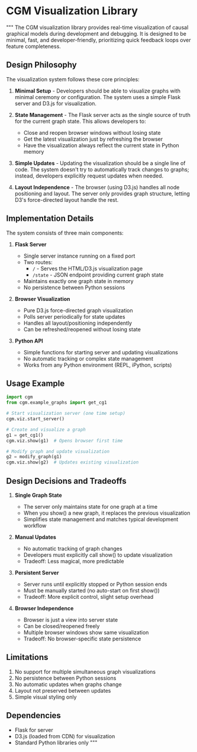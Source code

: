 # CGM Visualization Library

"""
The CGM visualization library provides real-time visualization of causal graphical models
during development and debugging. It is designed to be minimal, fast, and developer-friendly,
prioritizing quick feedback loops over feature completeness.

## Design Philosophy

The visualization system follows these core principles:

1. **Minimal Setup** - Developers should be able to visualize graphs with minimal 
   ceremony or configuration. The system uses a simple Flask server and D3.js for
   visualization.

2. **State Management** - The Flask server acts as the single source of truth for
   the current graph state. This allows developers to:
   - Close and reopen browser windows without losing state
   - Get the latest visualization just by refreshing the browser
   - Have the visualization always reflect the current state in Python memory

3. **Simple Updates** - Updating the visualization should be a single line of code.
   The system doesn't try to automatically track changes to graphs; instead, developers
   explicitly request updates when needed.

4. **Layout Independence** - The browser (using D3.js) handles all node positioning
   and layout. The server only provides graph structure, letting D3's force-directed
   layout handle the rest.

## Implementation Details

The system consists of three main components:

1. **Flask Server**
   - Single server instance running on a fixed port
   - Two routes:
     - `/` - Serves the HTML/D3.js visualization page
     - `/state` - JSON endpoint providing current graph state
   - Maintains exactly one graph state in memory
   - No persistence between Python sessions

2. **Browser Visualization**
   - Pure D3.js force-directed graph visualization
   - Polls server periodically for state updates
   - Handles all layout/positioning independently
   - Can be refreshed/reopened without losing state

3. **Python API**
   - Simple functions for starting server and updating visualizations
   - No automatic tracking or complex state management
   - Works from any Python environment (REPL, iPython, scripts)

## Usage Example

```python
import cgm
from cgm.example_graphs import get_cg1

# Start visualization server (one time setup)
cgm.viz.start_server()

# Create and visualize a graph
g1 = get_cg1()
cgm.viz.show(g1)  # Opens browser first time

# Modify graph and update visualization
g2 = modify_graph(g1)
cgm.viz.show(g2)  # Updates existing visualization
```

## Design Decisions and Tradeoffs

1. **Single Graph State**
   - The server only maintains state for one graph at a time
   - When you show() a new graph, it replaces the previous visualization
   - Simplifies state management and matches typical development workflow

2. **Manual Updates**
   - No automatic tracking of graph changes
   - Developers must explicitly call show() to update visualization
   - Tradeoff: Less magical, more predictable

3. **Persistent Server**
   - Server runs until explicitly stopped or Python session ends
   - Must be manually started (no auto-start on first show())
   - Tradeoff: More explicit control, slight setup overhead

4. **Browser Independence**
   - Browser is just a view into server state
   - Can be closed/reopened freely
   - Multiple browser windows show same visualization
   - Tradeoff: No browser-specific state persistence

## Limitations

1. No support for multiple simultaneous graph visualizations
2. No persistence between Python sessions
3. No automatic updates when graphs change
4. Layout not preserved between updates
5. Simple visual styling only

## Dependencies

- Flask for server
- D3.js (loaded from CDN) for visualization
- Standard Python libraries only
"""